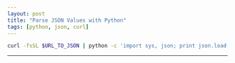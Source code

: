 ```yaml
---
layout: post
title: "Parse JSON Values with Python"
tags: [python, json, curl]
---
```


```bash
curl -fsSL $URL_TO_JSON | python -c 'import sys, json; print json.load(sys.stdin)["X"]["Y"];'`
```

---
